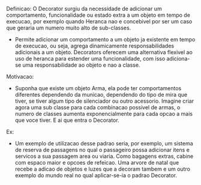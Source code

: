 Definicao:
O Decorator surgiu da necessidade de adicionar um comportamento, funcionalidade ou estado extra a um objeto em tempo de execucao, por exemplo quando Heranca nao e concebivel por ser um caso que geraria um numero muito alto de sub-classes.
- Permite adicionar um comportamento a um objeto ja existente em tempo de execucao, ou seja, agrega dinamicamente responsabilidades adicionais a um objeto. Decorators oferecem uma alternativa flexivel ao uso de heranca para estender uma funcionalidade, com isso adiciona-se uma responsabilidade ao objeto e nao a classe.

Motivacao:
- Suponha que existe um objeto Arma, ela pode ter comportamentos diferentes dependendo da municao, dependendo do tipo de mira que tiver, se tiver algum tipo de silenciador ou outro acessorio. Imagine criar agora uma sub classe para cada combinacao possivel de armas, o numero de classes aumenta exponencialmente para cada opcao a mais que voce tiver. E ai que entra o Decorator.

Ex:
- Um exemplo de utilizacao desse padrao seria, por exemplo, um sistema de reserva de passagens no qual o passageiro possa adicionar itens e servicos a sua passagem area ou viaria. Como bagagens extras, cabine com espaco maior e opcoes de refeicao. Uma arvore de natal que recebe a adicao de objetos e luzes que a decoram tambem e um outro exemplo do mundo real no qual aplicar-se-ia o padrao Decorator.
